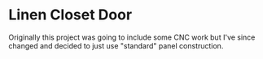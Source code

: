 # Linen Closet Door

Originally this project was going to include some CNC work but I've since changed and decided to just use "standard"
panel construction.